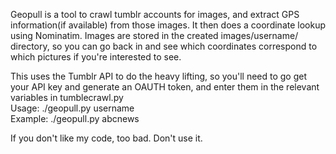 Geopull is a tool to crawl tumblr accounts for images, and extract GPS information(if available) from those images. It then does a coordinate lookup using Nominatim. Images are stored in the created images/username/ directory, so you can go back in and see which coordinates correspond to which pictures if you're interested to see.  

This uses the Tumblr API to do the heavy lifting, so you'll need to go get your API key and generate an OAUTH token, and enter them in the relevant variables in tumblecrawl.py    
Usage: ./geopull.py username  
Example: ./geopull.py abcnews  

If you don't like my code, too bad. Don't use it. 
